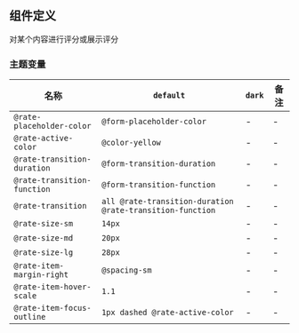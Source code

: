 ## 组件定义

对某个内容进行评分或展示评分

### 主题变量

| 名称 | `default` | `dark` | 备注 |
| --- | --- | --- | --- |
| `@rate-placeholder-color` | `@form-placeholder-color` | - | - |
| `@rate-active-color` | `@color-yellow` | - | - |
| `@rate-transition-duration` | `@form-transition-duration` | - | - |
| `@rate-transition-function` | `@form-transition-function` | - | - |
| `@rate-transition` | `all @rate-transition-duration @rate-transition-function` | - | - |
| `@rate-size-sm` | `14px` | - | - |
| `@rate-size-md` | `20px` | - | - |
| `@rate-size-lg` | `28px` | - | - |
| `@rate-item-margin-right` | `@spacing-sm` | - | - |
| `@rate-item-hover-scale` | `1.1` | - | - |
| `@rate-item-focus-outline` | `1px dashed @rate-active-color` | - | - |
